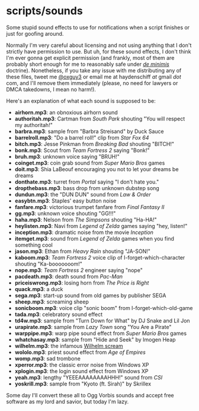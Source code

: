 # scripts/sounds
Some stupid sound effects to use for notifications when a script finishes or just for goofing around.

Normally I'm very careful about licensing and not using anything that I don't strictly have permission to use. But uh, for these sound effects, I don't think I'm ever gonna get explicit permission (and frankly, most of them are probably short enough for me to reasonably safe under _[de minimis](https://en.wikipedia.org/wiki/De_minimis)_ doctrine). Nonetheless, if you take any issue with me distributing any of these files, tweet me [@oxguy3](https://twitter.com/oxguy3) or email me at haydenschiff _at_ gmail _dot_ com, and I'll remove them immediately (please, no need for lawyers or DMCA takedowns, I mean no harm!).

Here's an explanation of what each sound is supposed to be:
* **airhorn.mp3**: an obnoxious airhorn sound
* **authoritah.mp3**: Cartman from _South Park_ shouting "You will respect my authoritah!"
* **barbra.mp3**: sample from "Barbra Streisand" by Duck Sauce
* **barrelroll.mp3**: "Do a barrel roll!" clip from _Star Fox 64_
* **bitch.mp3**: Jesse Pinkman from _Breaking Bad_ shouting "BITCH!"
* **bonk.mp3**: Scout from _Team Fortress 2_ saying "Bonk!"
* **bruh.mp3**: unknown voice saying "BRUH!"
* **coinget.mp3**: coin grab sound from _Super Mario Bros_ games
* **doit.mp3**: Shia LaBeouf encouraging you not to let your dreams be dreams
* **donthate.mp3**: turret from _Portal_ saying "I don't hate you."
* **dropthebass.mp3**: bass drop from unknown dubstep song
* **dundun.mp3**: the "DUN DUN" sound from _Law & Order_
* **easybtn.mp3**: Staples' easy button noise
* **fanfare.mp3**: victorious trumpet fanfare from _Final Fantasy II_
* **gg.mp3**: unknown voice shouting "GG!!!"
* **haha.mp3**: Nelson from _The Simpsons_ shouting "Ha-HA!"
* **heylisten.mp3**: Navi from _Legend of Zelda_ games saying "hey, listen!"
* **inception.mp3**: dramatic noise from the movie _Inception_
* **itemget.mp3**: sound from _Legend of Zelda_ games when you find something cool
* **jason.mp3**: Ethan from _Heavy Rain_ shouting "JA-SON!"
* **kaboom.mp3**: _Team Fortress 2_ voice clip of I-forget-which-character shouting "Ka-booooooom!"
* **nope.mp3**: _Team Fortress 2_ engineer saying "nope"
* **pacdeath.mp3**: death sound from _Pac-Man_
* **priceiswrong.mp3**: losing horn from _The Price is Right_
* **quack.mp3**: a duck
* **sega.mp3**: start-up sound from old games by publisher SEGA
* **sheep.mp3**: screaming sheep
* **sonicboom.mp3**: voice clip "sonic boom" from I-forget-which-old-game
* **tada.mp3**: celebratory sound effect
* **td4w.mp3**: sample from "Turn Down for What" by DJ Snake and Lil Jon
* **urapirate.mp3**: sample from _Lazy Town_ song "You Are a Pirate"
* **warppipe.mp3**: warp pipe sound effect from _Super Mario Bros_ games
* **whatchasay.mp3**: sample from "Hide and Seek" by Imogen Heap
* **wilhelm.mp3**: the infamous [Wilhelm scream](https://en.wikipedia.org/wiki/Wilhelm_scream)
* **wololo.mp3**: priest sound effect from _Age of Empires_
* **womp.mp3**: sad trombone
* **xperror.mp3**: the classic error noise from Windows XP
* **xplogin.mp3**: the login sound effect from Windows XP
* **yeah.mp3**: lengthy "YEEEAAAAAAAAHHH!" sound from _CSI_
* **yoskrill.mp3**: sample from "Kyoto (ft. Sirah)" by Skrillex

Some day I'll convert these all to Ogg Vorbis sounds and accept free software as my lord and savior, but today I'm lazy.
